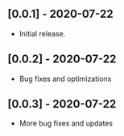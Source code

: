 ## [0.0.1] - 2020-07-22
* Initial release.

## [0.0.2] - 2020-07-22
* Bug fixes and optimizations

## [0.0.3] - 2020-07-22
* More bug fixes and updates


